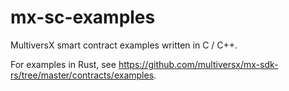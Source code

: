 # mx-sc-examples
MultiversX smart contract examples written in C / C++.

For examples in Rust, see https://github.com/multiversx/mx-sdk-rs/tree/master/contracts/examples.
